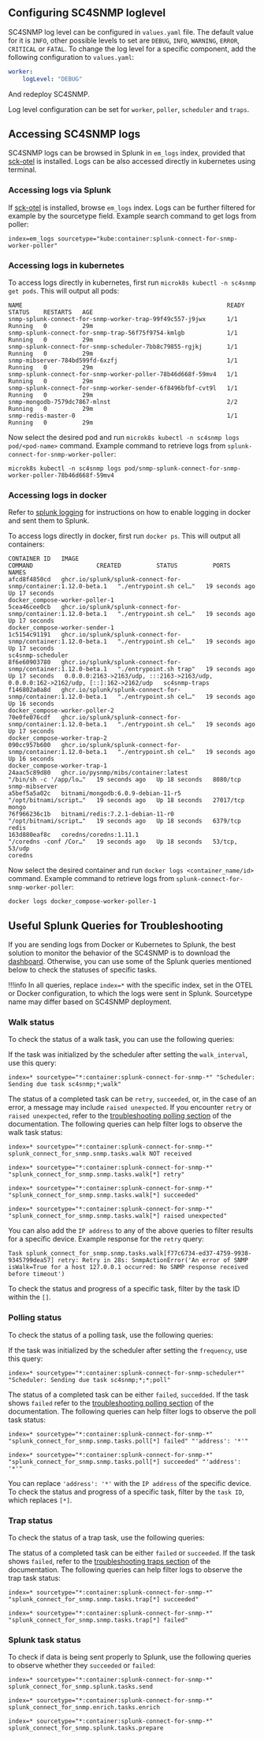 ## Configuring SC4SNMP loglevel

SC4SNMP log level can be configured in `values.yaml` file. The default value for it is `INFO`, other 
possible levels to set are `DEBUG`, `INFO`, `WARNING`, `ERROR`, `CRITICAL` or `FATAL`. To change 
the log level for a specific component, add the following configuration to `values.yaml`:

```yaml
worker:
    logLevel: "DEBUG"
```

And redeploy SC4SNMP. 

Log level configuration can be set for `worker`, `poller`, `scheduler` and `traps`.

## Accessing SC4SNMP logs 

SC4SNMP logs can be browsed in Splunk in `em_logs` index, provided that [sck-otel](../microk8s/sck-installation.md)
is installed. Logs can be also accessed directly in kubernetes using terminal.

### Accessing logs via Splunk
If [sck-otel](../microk8s/sck-installation.md) is installed, browse `em_logs` index. Logs can be further filtered 
for example by the sourcetype field. Example search command to get logs from poller:
```
index=em_logs sourcetype="kube:container:splunk-connect-for-snmp-worker-poller"
```

### Accessing logs in kubernetes
To access logs directly in kubernetes, first run `microk8s kubectl -n sc4snmp get pods`. This will output all pods:
```
NAME                                                          READY   STATUS    RESTARTS   AGE
snmp-splunk-connect-for-snmp-worker-trap-99f49c557-j9jwx      1/1     Running   0          29m
snmp-splunk-connect-for-snmp-trap-56f75f9754-kmlgb            1/1     Running   0          29m
snmp-splunk-connect-for-snmp-scheduler-7bb8c79855-rgjkj       1/1     Running   0          29m
snmp-mibserver-784bd599fd-6xzfj                               1/1     Running   0          29m
snmp-splunk-connect-for-snmp-worker-poller-78b46d668f-59mv4   1/1     Running   0          29m
snmp-splunk-connect-for-snmp-worker-sender-6f8496bfbf-cvt9l   1/1     Running   0          29m
snmp-mongodb-7579dc7867-mlnst                                 2/2     Running   0          29m
snmp-redis-master-0                                           1/1     Running   0          29m
```

Now select the desired pod and run `microk8s kubectl -n sc4snmp logs pod/<pod-name>` command. Example command to retrieve
logs from `splunk-connect-for-snmp-worker-poller`:
```
microk8s kubectl -n sc4snmp logs pod/snmp-splunk-connect-for-snmp-worker-poller-78b46d668f-59mv4
```

### Accessing logs in docker

Refer to [splunk logging](../dockercompose/9-splunk-logging.md) for instructions on how to enable logging in docker and 
sent them to Splunk.

To access logs directly in docker, first run `docker ps`. This will output all containers:

```
CONTAINER ID   IMAGE                                                            COMMAND                  CREATED          STATUS          PORTS                                                                                  NAMES
afcd8f4850cd   ghcr.io/splunk/splunk-connect-for-snmp/container:1.12.0-beta.1   "./entrypoint.sh cel…"   19 seconds ago   Up 17 seconds                                                                                          docker_compose-worker-poller-1
5cea46cee0cb   ghcr.io/splunk/splunk-connect-for-snmp/container:1.12.0-beta.1   "./entrypoint.sh cel…"   19 seconds ago   Up 17 seconds                                                                                          docker_compose-worker-sender-1
1c5154c91191   ghcr.io/splunk/splunk-connect-for-snmp/container:1.12.0-beta.1   "./entrypoint.sh cel…"   19 seconds ago   Up 17 seconds                                                                                          sc4snmp-scheduler
8f6e60903780   ghcr.io/splunk/splunk-connect-for-snmp/container:1.12.0-beta.1   "./entrypoint.sh trap"   19 seconds ago   Up 17 seconds   0.0.0.0:2163->2163/udp, :::2163->2163/udp, 0.0.0.0:162->2162/udp, [::]:162->2162/udp   sc4snmp-traps
f146802a0a8d   ghcr.io/splunk/splunk-connect-for-snmp/container:1.12.0-beta.1   "./entrypoint.sh cel…"   19 seconds ago   Up 16 seconds                                                                                          docker_compose-worker-poller-2
70e0fe076cdf   ghcr.io/splunk/splunk-connect-for-snmp/container:1.12.0-beta.1   "./entrypoint.sh cel…"   19 seconds ago   Up 17 seconds                                                                                          docker_compose-worker-trap-2
090cc957b600   ghcr.io/splunk/splunk-connect-for-snmp/container:1.12.0-beta.1   "./entrypoint.sh cel…"   19 seconds ago   Up 16 seconds                                                                                          docker_compose-worker-trap-1
24aac5c89d80   ghcr.io/pysnmp/mibs/container:latest                             "/bin/sh -c '/app/lo…"   19 seconds ago   Up 18 seconds   8080/tcp                                                                               snmp-mibserver
a5bef5a5a02c   bitnami/mongodb:6.0.9-debian-11-r5                               "/opt/bitnami/script…"   19 seconds ago   Up 18 seconds   27017/tcp                                                                              mongo
76f966236c1b   bitnami/redis:7.2.1-debian-11-r0                                 "/opt/bitnami/script…"   19 seconds ago   Up 18 seconds   6379/tcp                                                                               redis
163d880eaf8c   coredns/coredns:1.11.1                                           "/coredns -conf /Cor…"   19 seconds ago   Up 18 seconds   53/tcp, 53/udp                                                                         coredns
```

Now select the desired container and run `docker logs <container_name/id>` command. 
Example command to retrieve logs from `splunk-connect-for-snmp-worker-poller`:

```
docker logs docker_compose-worker-poller-1
```

## Useful Splunk Queries  for Troubleshooting

If you are sending logs from Docker or Kubernetes to Splunk, the best solution to monitor the behavior of the SC4SNMP is
to download the [dashboard](../dashboard.md#sc4snmp-monitoring-dashboard). Otherwise, you can use some of the Splunk queries mentioned below to check the 
statuses of specific tasks.

!!!info 
    In all queries, replace `index=*` with the specific index, set in the OTEL or Docker configuration, to which the logs were sent in Splunk. Sourcetype name may differ based on SC4SNMP deployment.

### Walk status

To check the status of a walk task, you can use the following queries:

If the task was initialized by the scheduler after setting the `walk_interval`, use this query:
```
index=* sourcetype="*:container:splunk-connect-for-snmp-*" "Scheduler: Sending due task sc4snmp;*;walk"
```

The status of a completed task can be `retry`, `succeeded`, or, in the case of an error, a message may include 
`raised unexpected`.
If you encounter `retry` or `raised unexpected`, refer to the [troubleshooting polling section](polling-issues.md) of the documentation. 
The following queries can help filter logs to observe the walk task status:
```
index=* sourcetype="*:container:splunk-connect-for-snmp-*" splunk_connect_for_snmp.snmp.tasks.walk NOT received

index=* sourcetype="*:container:splunk-connect-for-snmp-*" "splunk_connect_for_snmp.snmp.tasks.walk[*] retry"

index=* sourcetype="*:container:splunk-connect-for-snmp-*" "splunk_connect_for_snmp.snmp.tasks.walk[*] succeeded"

index=* sourcetype="*:container:splunk-connect-for-snmp-*" "splunk_connect_for_snmp.snmp.tasks.walk[*] raised unexpected"
```
You can also add the `IP address` to any of the above queries to filter results for a specific device.
Example response for the `retry` query:
```
Task splunk_connect_for_snmp.snmp.tasks.walk[f77c6734-ed37-4759-9938-9345799dea57] retry: Retry in 28s: SnmpActionError('An error of SNMP isWalk=True for a host 127.0.0.1 occurred: No SNMP response received before timeout')
```
To check the status and progress of a specific task, filter by the task ID within the `[]`.

### Polling status

To check the status of a polling task, use the following queries:

If the task was initialized by the scheduler after setting the `frequency`, use this query:
```
index=* sourcetype="*:container:splunk-connect-for-snmp-scheduler*" "Scheduler: Sending due task sc4snmp;*;*;poll"
```

The status of a completed task can be either `failed`, `succedded`. 
If the task shows `failed` refer to the [troubleshooting polling section](polling-issues.md) of the documentation. 
The following queries can help filter logs to observe the poll task status:
```
index=* sourcetype="*:container:splunk-connect-for-snmp-*" "splunk_connect_for_snmp.snmp.tasks.poll[*] failed" "'address': '*'"

index=* sourcetype="*:container:splunk-connect-for-snmp-*" "splunk_connect_for_snmp.snmp.tasks.poll[*] succeeded" "'address': '*'"
```

You can replace `'address': '*'` with the `IP address` of the specific device.
To check the status and progress of a specific task, filter by the `task ID`, which replaces `[*]`.

### Trap status 

To check the status of a trap task, use the following queries:

The status of a completed task can be either `failed` or `succeeded`.
If the task shows `failed`, refer to the [troubleshooting traps section](traps-issues.md) of the documentation. 
The following queries can help filter logs to observe the trap task status:
```
index=* sourcetype="*:container:splunk-connect-for-snmp-*" "splunk_connect_for_snmp.snmp.tasks.trap[*] succeeded"

index=* sourcetype="*:container:splunk-connect-for-snmp-*" "splunk_connect_for_snmp.snmp.tasks.trap[*] failed"
```

### Splunk task status

To check if data is being sent properly to Splunk, use the following queries to observe whether they `succeeded` or `failed`:
```
index=* sourcetype="*:container:splunk-connect-for-snmp-*" splunk_connect_for_snmp.splunk.tasks.send 

index=* sourcetype="*:container:splunk-connect-for-snmp-*" splunk_connect_for_snmp.enrich.tasks.enrich

index=* sourcetype="*:container:splunk-connect-for-snmp-*" splunk_connect_for_snmp.splunk.tasks.prepare
```
